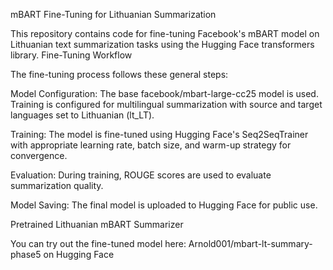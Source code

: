 mBART Fine-Tuning for Lithuanian Summarization

This repository contains code for fine-tuning Facebook's mBART model on Lithuanian text summarization tasks using the Hugging Face transformers library.
Fine-Tuning Workflow

The fine-tuning process follows these general steps:

Model Configuration: The base facebook/mbart-large-cc25 model is used. Training is configured for multilingual summarization with source and target languages set to Lithuanian (lt_LT).

Training: The model is fine-tuned using Hugging Face's Seq2SeqTrainer with appropriate learning rate, batch size, and warm-up strategy for convergence.

Evaluation: During training, ROUGE scores are used to evaluate summarization quality.

Model Saving: The final model is uploaded to Hugging Face for public use.

Pretrained Lithuanian mBART Summarizer

You can try out the fine-tuned model here:
Arnold001/mbart-lt-summary-phase5 on Hugging Face

